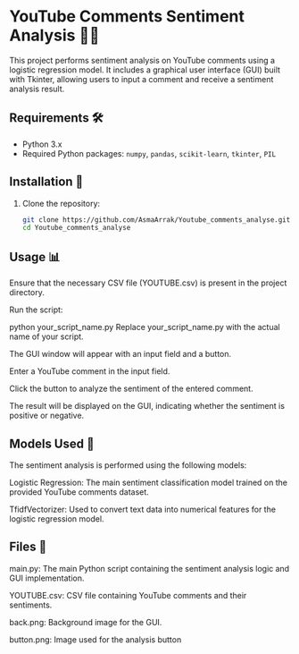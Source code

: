 # YouTube Comments Sentiment Analysis 🎥📝

This project performs sentiment analysis on YouTube comments using a logistic regression model. It includes a graphical user interface (GUI) built with Tkinter, allowing users to input a comment and receive a sentiment analysis result.

## Requirements 🛠️
- Python 3.x
- Required Python packages: `numpy`, `pandas`, `scikit-learn`, `tkinter`, `PIL`

## Installation 🚀
1. Clone the repository:
   ```bash
   git clone https://github.com/AsmaArrak/Youtube_comments_analyse.git
   cd Youtube_comments_analyse

## Usage 📊
Ensure that the necessary CSV file (YOUTUBE.csv) is present in the project directory.

Run the script:

python your_script_name.py
Replace your_script_name.py with the actual name of your script.

The GUI window will appear with an input field and a button.

Enter a YouTube comment in the input field.

Click the button to analyze the sentiment of the entered comment.

The result will be displayed on the GUI, indicating whether the sentiment is positive or negative.

## Models Used 🤖
The sentiment analysis is performed using the following models:

Logistic Regression: The main sentiment classification model trained on the provided YouTube comments dataset.

TfidfVectorizer: Used to convert text data into numerical features for the logistic regression model.

## Files 📂

main.py: The main Python script containing the sentiment analysis logic and GUI implementation.

YOUTUBE.csv: CSV file containing YouTube comments and their sentiments.

back.png: Background image for the GUI.

button.png: Image used for the analysis button
